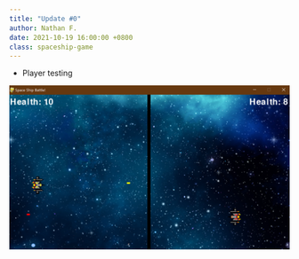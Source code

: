 ```yaml
---
title: "Update #0"
author: Nathan F.
date: 2021-10-19 16:00:00 +0800
class: spaceship-game
---
```


- Player testing

![Spaceship game screenshot](/assets/img/games/spaceship-game/spaceship-1.png)
